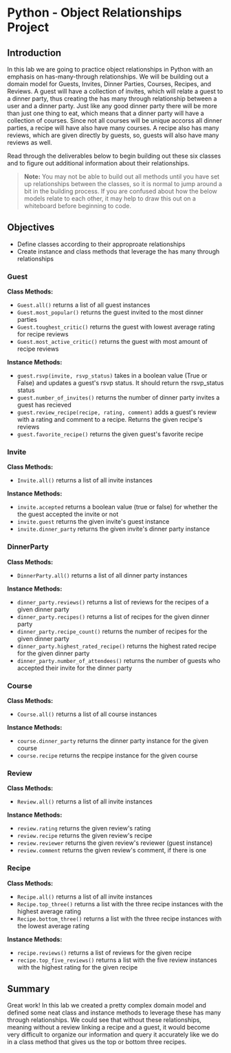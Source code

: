 
# Python - Object Relationships Project

## Introduction
In this lab we are going to practice object relationships in Python with an emphasis on has-many-through relationships. We will be building out a domain model for Guests, Invites, Dinner Parties, Courses, Recipes, and Reviews. A guest will have a collection of invites, which will relate a guest to a dinner party, thus creating the has many through relationship between a user and a dinner party. Just like any good dinner party there will be more than just one thing to eat, which means that a dinner party will have a collection of courses. Since not all courses will be unique accorss all dinner parties, a recipe will have also have many courses. A recipe also has many reviews, which are given directly by guests, so, guests will also have many reviews as well.

Read through the deliverables below to begin building out these six classes and to figure out additional information about their relationships. 
> **Note:** You may not be able to build out all methods until you have set up relationships between the classes, so it is normal to jump around a bit in the building process. If you are confused about how the below models relate to each other, it may help to draw this out on a whiteboard before beginning to code.

## Objectives
* Define classes according to their approproate relationships
* Create instance and class methods that leverage the has many through relationships

### Guest
**Class Methods:**
* `Guest.all()` returns a list of all guest instances
* `Guest.most_popular()` returns the guest invited to the most dinner parties
* `Guest.toughest_critic()` returns the guest with lowest average rating for recipe reviews
* `Guest.most_active_critic()` returns the guest with most amount of recipe reviews

**Instance Methods:**
* `guest.rsvp(invite, rsvp_status)` takes in a boolean value (True or False) and updates a guest's rsvp status. It should return the rsvp_status status
* `guest.number_of_invites()` returns the number of dinner party invites a guest has recieved 
* `guest.review_recipe(recipe, rating, comment)` adds a guest's review with a rating and comment to a recipe. Returns the given recipe's reviews
* `guest.favorite_recipe()` returns the given guest's favorite recipe

### Invite
**Class Methods:**
* `Invite.all()` returns a list of all invite instances

**Instance Methods:**
* `invite.accepted` returns a boolean value (true or false) for whether the the guest accepted the invite or not
* `invite.guest` returns the given invite's guest instance
* `invite.dinner_party` returns the given invite's dinner party instance

### DinnerParty
**Class Methods:**
* `DinnerParty.all()` returns a list of all dinner party instances

**Instance Methods:**
* `dinner_party.reviews()` returns a list of reviews for the recipes of a given dinner party
* `dinner_party.recipes()` returns a list of recipes for the given dinner party
* `dinner_party.recipe_count()` returns the number of recipes for the given dinner party
* `dinner_party.highest_rated_recipe()` returns the highest rated recipe for the given dinner party
* `dinner_party.number_of_attendees()` returns the number of guests who accepted their invite for the dinner party

### Course
**Class Methods:**
* `Course.all()` returns a list of all course instances

**Instance Methods:**
* `course.dinner_party` returns the dinner party instance for the given course
* `course.recipe` returns the recpipe instance for the given course

### Review
**Class Methods:**
* `Review.all()` returns a list of all invite instances

**Instance Methods:**
* `review.rating` returns the given review's rating
* `review.recipe` returns the given review's recipe
* `review.reviewer` returns the given review's reviewer (guest instance)
* `review.comment` returns the given review's comment, if there is one

### Recipe
**Class Methods:**
* `Recipe.all()` returns a list of all invite instances
* `Recipe.top_three()` returns a list with the three recipe instances with the highest average rating
* `Recipe.bottom_three()` returns a list with the three recipe instances with the lowest average rating

**Instance Methods:**
* `recipe.reviews()` returns a list of reviews for the given recipe
* `recipe.top_five_reviews()` returns a list with the five review instances with the highest rating for the given recipe

## Summary


Great work! In this lab we created a pretty complex domain model and defined some neat class and instance methods to leverage these has many through relationships. We could see that without these relationships, meaning without a review linking a recipe and a guest, it would become very difficult to organize our information and query it accurately like we do in a class method that gives us the top or bottom three recipes. 
